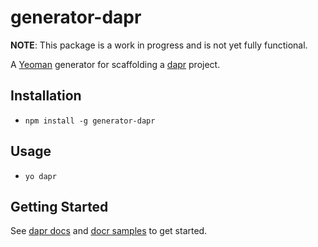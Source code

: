# generator-dapr

**NOTE**: This package is a work in progress and is not yet fully functional. 

A [Yeoman](http://yeoman.io) generator for scaffolding a [dapr](http://dapr.io) project.


## Installation

- `npm install -g generator-dapr`

## Usage

- `yo dapr`

## Getting Started

See [dapr docs](https://github.com/dapr/docs) and [docr samples](https://github.com/dapr/samples) to get started.